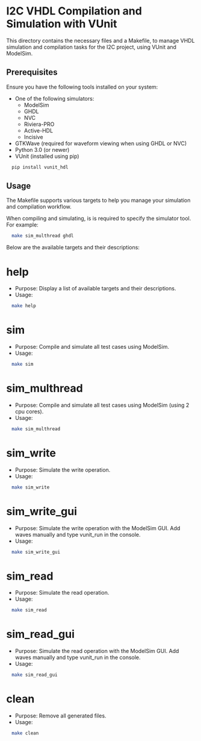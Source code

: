 # I2C VHDL Compilation and Simulation with VUnit

This directory contains the necessary files and a Makefile, to manage VHDL simulation and compilation tasks for the I2C project, using VUnit and ModelSim.

## Prerequisites

Ensure you have the following tools installed on your system:

* One of the following simulators:
  - ModelSim
  - GHDL
  - NVC
  - Riviera-PRO
  - Active-HDL
  - Incisive
* GTKWave (required for waveform viewing when using GHDL or NVC)
* Python 3.0 (or newer)
* VUnit (installed using pip)

```sh
  pip install vunit_hdl 
```

## Usage

The Makefile supports various targets to help you manage your simulation and compilation workflow.

When compiling and simulating, is is required to specify the simulator tool.
For example:

```sh
  make sim_multhread ghdl 
```

Below are the available targets and their descriptions:

# help
- Purpose: Display a list of available targets and their descriptions.
- Usage:

```sh
  make help 
```

# sim
- Purpose: Compile and simulate all test cases using ModelSim.
- Usage:  

```sh
  make sim 
```

# sim_multhread
- Purpose: Compile and simulate all test cases using ModelSim (using 2 cpu cores).
- Usage:  

```sh
  make sim_multhread 
```

# sim_write
- Purpose: Simulate the write operation.
- Usage:  

```sh
  make sim_write 
```

# sim_write_gui
- Purpose: Simulate the write operation with the ModelSim GUI. Add waves manually and type vunit_run in the console.
- Usage:  

```sh
  make sim_write_gui 
```

# sim_read
- Purpose: Simulate the read operation.
- Usage:  

```sh
  make sim_read 
```

# sim_read_gui
- Purpose: Simulate the read operation with the ModelSim GUI. Add waves manually and type vunit_run in the console.
- Usage:  

```sh
  make sim_read_gui 
```

# clean
- Purpose: Remove all generated files.
- Usage:  

```sh
  make clean 
```
